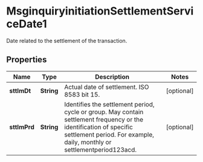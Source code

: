 

# MsginquiryinitiationSettlementServiceDate1

Date related to the settlement of the transaction.
## Properties

Name | Type | Description | Notes
------------ | ------------- | ------------- | -------------
**sttlmDt** | **String** | Actual date of settlement. ISO 8583 bit 15. |  [optional]
**sttlmPrd** | **String** | Identifies the settlement period, cycle or group. May contain settlement frequency or the identification of specific settlement period. For example, daily, monthly or settlementperiod123acd. |  [optional]




